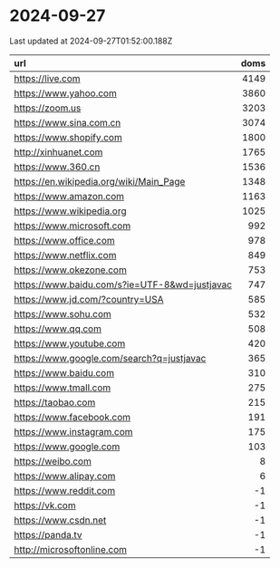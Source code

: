 # 2024-09-27

<!-- BEGIN -->
Last updated at 2024-09-27T01:52:00.188Z

url | doms
:- | -:
https://live.com | 4149
https://www.yahoo.com | 3860
https://zoom.us | 3203
https://www.sina.com.cn | 3074
https://www.shopify.com | 1800
http://xinhuanet.com | 1765
https://www.360.cn | 1536
https://en.wikipedia.org/wiki/Main_Page | 1348
https://www.amazon.com | 1163
https://www.wikipedia.org | 1025
https://www.microsoft.com | 992
https://www.office.com | 978
https://www.netflix.com | 849
https://www.okezone.com | 753
https://www.baidu.com/s?ie=UTF-8&wd=justjavac | 747
https://www.jd.com/?country=USA | 585
https://www.sohu.com | 532
https://www.qq.com | 508
https://www.youtube.com | 420
https://www.google.com/search?q=justjavac | 365
https://www.baidu.com | 310
https://www.tmall.com | 275
https://taobao.com | 215
https://www.facebook.com | 191
https://www.instagram.com | 175
https://www.google.com | 103
https://weibo.com | 8
https://www.alipay.com | 6
https://www.reddit.com | -1
https://vk.com | -1
https://www.csdn.net | -1
https://panda.tv | -1
http://microsoftonline.com | -1
<!-- END -->
